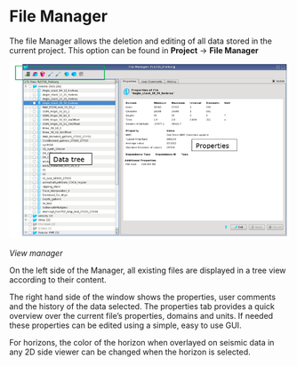 # File Manager

The file Manager allows the deletion and editing of all data stored in the current project. This option can be found in **Project** → **File Manager**

![](../../.gitbook/assets/001_file_manager.png)

_View manager_

On the left side of the Manager, all existing files are displayed in a tree view according to their content.

The right hand side of the window shows the properties, user comments and the history of the data selected. The properties tab provides a quick overview over the current file’s properties, domains and units. If needed these properties can be edited using a simple, easy to use GUI.

For horizons, the color of the horizon when overlayed on seismic data in any 2D side viewer can be changed when the horizon is selected.


